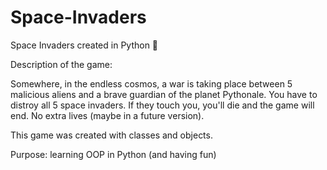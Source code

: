 # Space-Invaders 
Space Invaders created in Python 👾

Description of the game:

Somewhere, in the endless cosmos, a war is taking place between 5 malicious aliens and a brave guardian of the planet Pythonale. 
You have to distroy all 5 space invaders. If they touch you, you'll die and the game will end. No extra lives (maybe in a future version).

This game was created with classes and objects.

Purpose: learning OOP in Python (and having fun)
